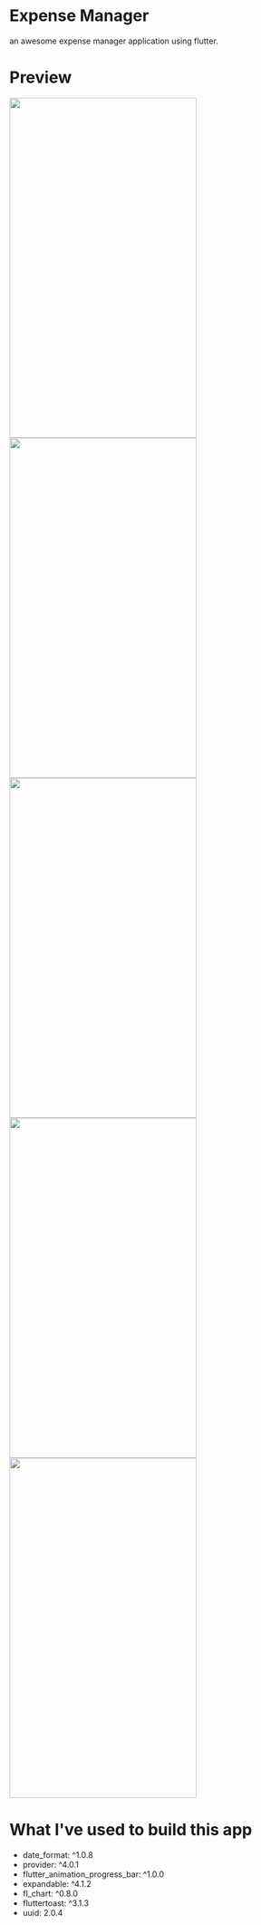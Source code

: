 # Expense Manager

an awesome expense manager application using flutter.

# Preview
<img src="https://grayhatenigma.files.wordpress.com/2020/02/screenshot_1581370957.png" width="330" height="600">
<img src="https://grayhatenigma.files.wordpress.com/2020/02/screenshot_1581371015.png" width="330" height="600">
<img src="https://grayhatenigma.files.wordpress.com/2020/02/screenshot_1581203038.png" width="330" height="600">
<img src="https://grayhatenigma.files.wordpress.com/2020/02/screenshot_1581203079.png" width="330" height="600">
<img src="https://grayhatenigma.files.wordpress.com/2020/02/screenshot_1581308864.png" width="330" height="600">



# What I've used to build this app
- date_format: ^1.0.8
- provider: ^4.0.1
- flutter_animation_progress_bar: ^1.0.0
- expandable: ^4.1.2
- fl_chart: ^0.8.0
- fluttertoast: ^3.1.3
- uuid: 2.0.4



